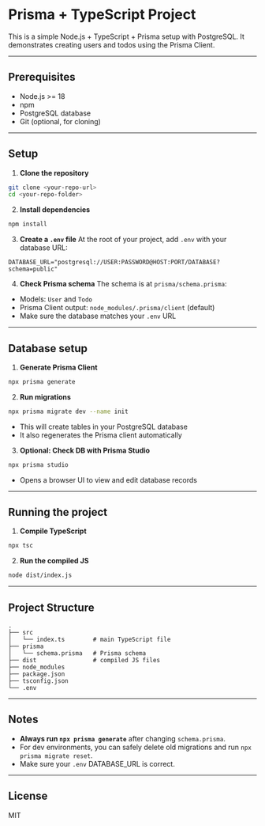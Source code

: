 # Prisma + TypeScript Project

This is a simple Node.js + TypeScript + Prisma setup with PostgreSQL.
It demonstrates creating users and todos using the Prisma Client.

---

## Prerequisites

* Node.js >= 18
* npm
* PostgreSQL database
* Git (optional, for cloning)

---

## Setup

1. **Clone the repository**

```bash
git clone <your-repo-url>
cd <your-repo-folder>
```

2. **Install dependencies**

```bash
npm install
```

3. **Create a `.env` file**
   At the root of your project, add `.env` with your database URL:

```env
DATABASE_URL="postgresql://USER:PASSWORD@HOST:PORT/DATABASE?schema=public"
```

4. **Check Prisma schema**
   The schema is at `prisma/schema.prisma`:

* Models: `User` and `Todo`
* Prisma Client output: `node_modules/.prisma/client` (default)
* Make sure the database matches your `.env` URL

---

## Database setup

1. **Generate Prisma Client**

```bash
npx prisma generate
```

2. **Run migrations**

```bash
npx prisma migrate dev --name init
```

* This will create tables in your PostgreSQL database
* It also regenerates the Prisma client automatically

3. **Optional: Check DB with Prisma Studio**

```bash
npx prisma studio
```

* Opens a browser UI to view and edit database records

---

## Running the project

1. **Compile TypeScript**

```bash
npx tsc
```

2. **Run the compiled JS**

```bash
node dist/index.js
```

---

## Project Structure

```
.
├── src
│   └── index.ts        # main TypeScript file
├── prisma
│   └── schema.prisma   # Prisma schema
├── dist                # compiled JS files
├── node_modules
├── package.json
├── tsconfig.json
└── .env
```

---

## Notes

* **Always run `npx prisma generate`** after changing `schema.prisma`.
* For dev environments, you can safely delete old migrations and run `npx prisma migrate reset`.
* Make sure your `.env` DATABASE\_URL is correct.

---

## License

MIT
